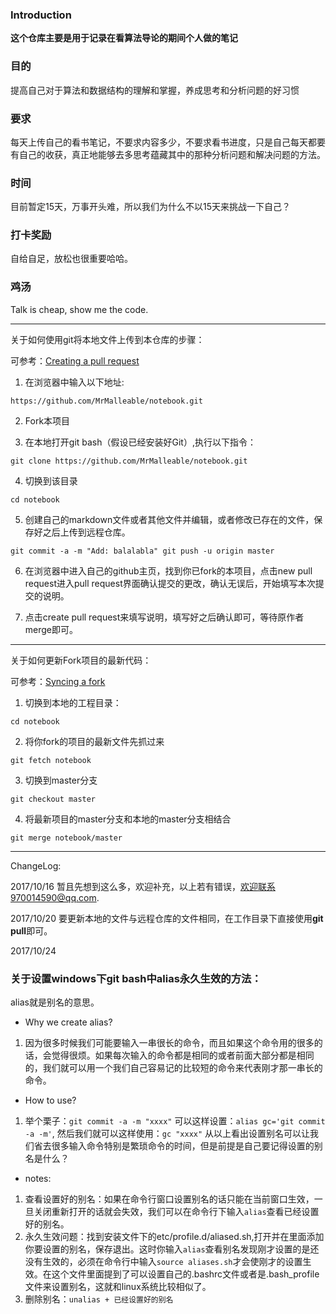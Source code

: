 ### Introduction
**这个仓库主要是用于记录在看算法导论的期间个人做的笔记**

### 目的
提高自己对于算法和数据结构的理解和掌握，养成思考和分析问题的好习惯

### 要求
每天上传自己的看书笔记，不要求内容多少，不要求看书进度，只是自己每天都要有自己的收获，真正地能够去多思考蕴藏其中的那种分析问题和解决问题的方法。

### 时间
目前暂定15天，万事开头难，所以我们为什么不以15天来挑战一下自己？

### 打卡奖励
自给自足，放松也很重要哈哈。

### 鸡汤
Talk is cheap, show me the code.

---
关于如何使用git将本地文件上传到本仓库的步骤：

可参考：[Creating a pull request](https://help.github.com/articles/creating-a-pull-request/)

1. 在浏览器中输入以下地址:

`https://github.com/MrMalleable/notebook.git`

2. Fork本项目

3. 在本地打开git bash（假设已经安装好Git）,执行以下指令：

`
git clone https://github.com/MrMalleable/notebook.git
`

4. 切换到该目录

`
cd notebook
`

5. 创建自己的markdown文件或者其他文件并编辑，或者修改已存在的文件，保存好之后上传到远程仓库。

`
git commit -a -m "Add: balalabla"
git push -u origin master
`

6. 在浏览器中进入自己的github主页，找到你已fork的本项目，点击new pull request进入pull request界面确认提交的更改，确认无误后，开始填写本次提交的说明。

7. 点击create pull request来填写说明，填写好之后确认即可，等待原作者merge即可。

---
关于如何更新Fork项目的最新代码：

可参考：[Syncing a fork](https://help.github.com/articles/syncing-a-fork/)

1. 切换到本地的工程目录：

`
cd notebook
`

2. 将你fork的项目的最新文件先抓过来

`
git fetch notebook
`

3. 切换到master分支

`
git checkout master
`

4. 将最新项目的master分支和本地的master分支相结合

`
git merge notebook/master
`

---
ChangeLog:

2017/10/16 暂且先想到这么多，欢迎补充，以上若有错误，欢迎联系970014590@qq.com.

2017/10/20 要更新本地的文件与远程仓库的文件相同，在工作目录下直接使用**git pull**即可。

2017/10/24
### 关于设置windows下git bash中alias永久生效的方法：
alias就是别名的意思。
- Why we create alias?
 1. 因为很多时候我们可能要输入一串很长的命令，而且如果这个命令用的很多的话，会觉得很烦。如果每次输入的命令都是相同的或者前面大部分都是相同的，我们就可以用一个我们自己容易记的比较短的命令来代表刚才那一串长的命令。
 
- How to use?
 1. 举个栗子：`git commit -a -m "xxxx"` 可以这样设置：`alias gc='git commit -a -m'`, 然后我们就可以这样使用：`gc "xxxx"`
 从以上看出设置别名可以让我们省去很多输入命令特别是繁琐命令的时间，但是前提是自己要记得设置的别名是什么？

- notes:
 1. 查看设置好的别名：如果在命令行窗口设置别名的话只能在当前窗口生效，一旦关闭重新打开的话就会失效，我们可以在命令行下输入`alias`查看已经设置好的别名。
 2. 永久生效问题：找到安装文件下的etc/profile.d/aliased.sh,打开并在里面添加你要设置的别名，保存退出。这时你输入`alias`查看别名发现刚才设置的是还没有生效的，必须在命令行中输入`source aliases.sh`才会使刚才的设置生效。在这个文件里面提到了可以设置自己的.bashrc文件或者是.bash_profile文件来设置别名，这就和linux系统比较相似了。
 3. 删除别名：`unalias + 已经设置好的别名`

